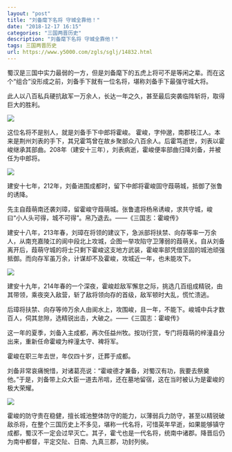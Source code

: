 ```yaml
---
layout: "post"
title: "刘备麾下名将 守城全靠他！"
date: "2018-12-17 16:15"
categories: "三国两晋历史"
description: "刘备麾下名将 守城全靠他！"
tags: 三国两晋历史
url: https://www.y5000.com/zgls/sglj/14832.html
---
```






蜀汉是三国中实力最弱的一方，但是刘备麾下的五虎上将可不是等闲之辈。而在这个“组合”没形成之前，刘备手下就有一位名将，堪称刘备手下最强守城大将。

此人以八百私兵硬抗敌军一万余人，长达一年之久，甚至最后突袭临阵斩将，取得巨大的胜利。

![](https://img.y5000.com/uploads/allimg/170223/8-1F223164Z4621.jpg)

这位名将不是别人，就是刘备手下中郎将霍峻。
霍峻，字仲邈，南郡枝江人。本来是荆州刘表的手下，其兄霍笃曾在故乡聚部众八百余人。后霍笃逝世，刘表以霍峻继承其部曲。208年（建安十三年），刘表病逝，霍峻便率部曲归降刘备，并被任为中郎将。

![](https://img.y5000.com/uploads/allimg/170223/8-1F223164TR59.jpg)

建安十七年，212年，刘备进围成都时，留下中郎将霍峻固守葭萌城，抵御了张鲁的诱降。

先主自葭萌南还袭刘璋，留霍峻守葭萌城。张鲁遣将杨帛诱峻，求共守城，峻曰“小人头可得，城不可得”。帛乃退去。——《三国志：霍峻传》

建安十八年，213年春，刘璋在将领的建议下，急派部将扶禁、向存等率一万余人，从南充嘉陵江的阆中段北上攻城，企图一举攻陷守卫薄弱的葭萌关。自从刘备离开后，葭萌守城的将士只剩下霍峻这支地方武装，霍峻率部凭借坚固的城池顽强抵御。而向存军虽万余，计谋却不及霍峻，攻城近一年，也未能攻下。

![](https://img.y5000.com/uploads/allimg/170223/8-1F223164R94M.jpg)

建安十九年，214年春的一个深夜，霍峻趁敌军懈怠之际，挑选几百组成精锐，由其带领，乘夜突入敌营，斩了敌将领向存的首级，敌军顿时大乱，慌忙溃逃。

后璋将扶禁、向存等帅万余人由阆水上，攻围峻，且一年，不能下。峻城中兵才数百人，伺其怠隙，选精锐出击，大破之。——《三国志：霍峻传》

这一年的夏季，刘备入主成都，再次任益州牧。按功行赏，专门将葭萌的梓潼县分出来，重新任命霍峻为梓潼太守、裨将军。

霍峻在职三年去世，年仅四十岁，迁葬于成都。

刘备非常哀痛惋惜，对诸葛亮说：“霍峻德才兼备，对蜀汉有功，我要去祭奠他。”于是，刘备带上众大臣一道去吊唁，还在墓地留宿，这在当时被认为是霍峻的极大荣耀。

![](https://img.y5000.com/uploads/allimg/170223/8-1F223164Q9457.jpg)

霍峻的防守贵在稳健，擅长城池整体防守的能力，以薄弱兵力防守，甚至以精锐破敌杀将，在整个三国历史上不多见，堪称一代名将，可惜英年早逝，如果能够镇守成都，蜀汉不一定会过早灭亡。其子，霍弋也是一代名将，统南中诸郡。降晋后仍为南中都督，平定交阯、日南、九真三郡，功封列侯。
